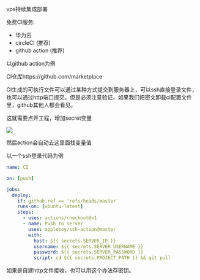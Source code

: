 vps持续集成部署

免费CI服务:

- 华为云
- circleCI (推荐)
- github action (推荐)

以github action为例

CI仓库https://github.com/marketplace

CI生成的可执行文件可以通过某种方式提交到服务器上，可以ssh直接登录文件，也可以通过http端口提交。但是必须注意验证，如果我们把密文卸载ci配置文件里，github其他人都会看见。

这就需要点开工程，增加secret变量

![](http://kuroweb.cf/picture/1616769707592.jpg)

然后action会自动去这里面找变量值

以一个ssh登录代码为例

```yaml
name: CI

on: [push]

jobs:
  deploy:
    if: github.ref == 'refs/heads/master'
    runs-on: [ubuntu-latest]
    steps:
      - uses: actions/checkout@v1
      - name: Push to server
        uses: appleboy/ssh-action@master
        with:
          host: ${{ secrets.SERVER_IP }}
          username: ${{ secrets.SERVER_USERNAME }}
          password: ${{ secrets.SERVER_PASSWORD }}
          script: cd ${{ secrets.PROJECT_PATH }} && git pull
```

如果是自建http文件接收，也可以用这个办法存密钥。

